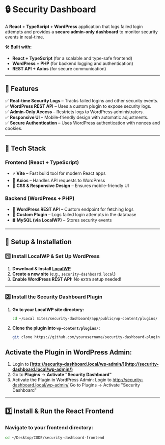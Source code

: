 # 🔒 Security Dashboard  
A **React + TypeScript + WordPress** application that logs failed login attempts and provides a **secure admin-only dashboard** to monitor security events in real-time.  

🛠 **Built with:**  
- **React + TypeScript** (for a scalable and type-safe frontend)  
- **WordPress + PHP** (for backend logging and authentication)  
- **REST API + Axios** (for secure communication)  

---

## 📌 Features  
✅ **Real-time Security Logs** – Tracks failed logins and other security events.  
✅ **WordPress REST API** – Uses a custom plugin to expose security logs.  
✅ **Admin-Only Access** – Restricts logs to WordPress administrators.  
✅ **Responsive UI** – Mobile-friendly design with automatic adjustments.  
✅ **Secure Authentication** – Uses WordPress authentication with nonces and cookies.  

---

## 📌 Tech Stack  
### **Frontend (React + TypeScript)**  
- ⚡ **Vite** – Fast build tool for modern React apps  
- 🔄 **Axios** – Handles API requests to WordPress  
- 🎨 **CSS & Responsive Design** – Ensures mobile-friendly UI  

### **Backend (WordPress + PHP)**  
- 🔗 **WordPress REST API** – Custom endpoint for fetching logs  
- 🔌 **Custom Plugin** – Logs failed login attempts in the database  
- 🛢 **MySQL (via LocalWP)** – Stores security events  

---

## 🚀 Setup & Installation  

### **1️⃣ Install LocalWP & Set Up WordPress**  
1. **Download & Install [LocalWP](https://localwp.com/)**  
2. **Create a new site** (e.g., `security-dashboard.local`)  
3. **Enable WordPress REST API:** No extra setup needed!  

---

### **2️⃣ Install the Security Dashboard Plugin**  
1. **Go to your LocalWP site directory:**  
   ```sh
   cd ~/Local Sites/security-dashboard/app/public/wp-content/plugins/

2. **Clone the plugin into `wp-content/plugins/`:**  
   ```sh
   git clone https://github.com/yourusername/security-dashboard-plugin.git

## **Activate the Plugin in WordPress Admin:**
1. Login to **[http://security-dashboard.local/wp-admin/](http://security-dashboard.local/wp-admin/)**
2. Go to **Plugins** → **Activate "Security Dashboard"**
3. Activate the Plugin in WordPress Admin:
Login to http://security-dashboard.local/wp-admin/
Go to Plugins → Activate "Security Dashboard"

---

## **3️⃣ Install & Run the React Frontend**
### **Navigate to your frontend directory:**
```sh
cd ~/Desktop/CODE/security-dashboard-frontend


